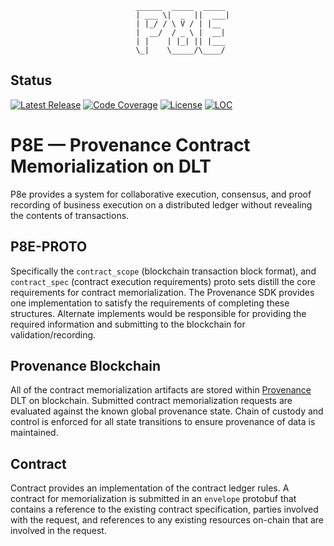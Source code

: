 ```
                            ______  _____  _____ 
                            | ___ \|  _  ||  ___|
                            | |_/ / \ V / | |__  
                            |  __/  / _ \ |  __| 
                            | |    | |_| || |___ 
                            \_|    \_____/\____/ 

```
## Status

[![Latest Release][release-badge]][release-latest]
[![Code Coverage][code-coverage-badge]][code-coverage-report]
[![License][license-badge]][license-url]
[![LOC][loc-badge]][loc-report]

[code-coverage-badge]: https://codecov.io/gh/provenance-io/p8e/branch/main/graph/badge.svg
[code-coverage-report]: https://app.codecov.io/gh/provenance-io/p8e

[release-badge]: https://img.shields.io/github/v/tag/provenance-io/p8e.svg?sort=semver
[release-latest]: https://github.com/provenance-io/p8e/releases/latest

[license-badge]: https://img.shields.io/github/license/provenance-io/p8e.svg
[license-url]: https://github.com/provenance-io/p8e/blob/main/LICENSE

[loc-badge]: https://tokei.rs/b1/github/provenance-io/p8e
[loc-report]: https://github.com/provenance-io/p8e

# P8E — Provenance Contract Memorialization on DLT

P8e provides a system for collaborative execution, consensus, and proof recording of business execution on a distributed ledger
without revealing the contents of transactions.

## P8E-PROTO

Specifically the `contract_scope` (blockchain transaction block format), and `contract_spec` (contract execution requirements)
proto sets distill the core requirements for contract memorialization.  The Provenance SDK provides one implementation to satisfy
the requirements of completing these structures.  Alternate implements would be responsible for providing the required information
and submitting to the blockchain for validation/recording.

## Provenance Blockchain

All of the contract memorialization artifacts are stored within [Provenance](https://github.com/provenance-io/provenance) DLT 
on blockchain. Submitted contract memorialization requests are evaluated against the known global provenance state.  Chain 
of custody and control is enforced for all state transitions to ensure provenance of data is maintained. 

## Contract

Contract provides an implementation of the contract ledger rules. A contract for memorialization is submitted
in an `envelope` protobuf that contains a reference to the existing contract specification, parties involved with the request,
and references to any existing resources on-chain that are involved in the request.